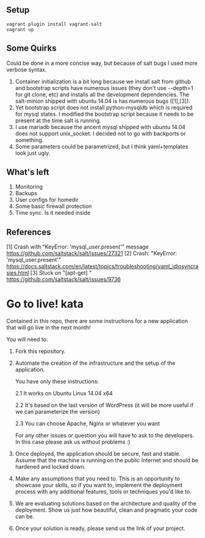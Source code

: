 ## Setup

~~~
vagrant plugin install vagrant-salt
vagrant up
~~~

## Some Quirks

Could be done in a more concise way, but because of salt bugs I used more verbose syntax.
1. Container initialization is a bit long because we install salt from github and bootstrap scripts have numerous issues (they don't use --depth=1 for git clone, etc) and installs all the development dependencies.
The salt-minion shipped with ubuntu 14.04 is has numerous bugs ([1],[3]).
1. Yet bootstrap script does not install python-mysqldb which is required for mysql states.
I modified the bootstrap script because it needs to be present at the time salt is running.
1. I use mariadb because the ancent mysql shipped with ubuntu 14.04 does not support unix_socket. I decided not to go with backports or something.
1. Some parameters could be parametrized, but I think yaml+templates look just ugly.


## What's left

1. Monitoring
1. Backups
1. User configs for homedir
1. Some basic firewall protection
1. Time sync. Is it needed inside


## References
[1] Crash with "KeyError: 'mysql_user.present'" message https://github.com/saltstack/salt/issues/27321
[2] Crash: "KeyError: 'mysql_user.present'" https://docs.saltstack.com/en/latest/topics/troubleshooting/yaml_idiosyncrasies.html
[3] Stuck on "[apt-get] <defunct>" https://github.com/saltstack/salt/issues/9736


Go to live! kata
==================================

Contained in this repo, there are some instructions for a new application that will go live in the next month!

You will need to:

1. Fork this repository.

2. Automate the creation of the infrastructure and the setup of the application.

   You have only these instructions:

   2.1 It works on Ubuntu Linux 14.04 x64

   2.2 It's based on the last version of WordPress (it will be more useful if we can parameterize the version)

   2.3 You can choose Apache, Nginx or whatever you want

   For any other issues or question you will have to ask to the developers. In this case please ask us without problems :)

3. Once deployed, the application should be secure, fast and stable. Assume that the machine is running on the public Internet and should be hardened and locked down.

4. Make any assumptions that you need to. This is an opportunity to showcase your skills, so if you want to, implement the deployment process with any additional features, tools or techniques you'd like to.

5. We are evaluating solutions based on the architecture and quality of the deployment. Show us just how beautiful, clean and pragmatic your code can be.

6. Once your solution is ready, please send us the link of your project.
